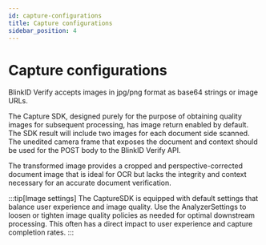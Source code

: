 ```yaml
---
id: capture-configurations
title: Capture configurations
sidebar_position: 4
---
```


# Capture configurations

BlinkID Verify accepts images in jpg/png format as base64 strings or image URLs. 

The Capture SDK, designed purely for the purpose of obtaining quality images for subsequent processing, has image return enabled by default. The SDK result will include two images for each document side scanned. The unedited camera frame that exposes the document and context should be used for the POST body to the BlinkID Verify API. 

The transformed image provides a cropped and perspective-corrected document image that is ideal for OCR but lacks the integrity and context necessary for an accurate document verification. 

:::tip[Image settings]
The CaptureSDK is equipped with default settings that balance user experience and image quality. Use the AnalyzerSettings to loosen or tighten image quality policies as needed for optimal downstream processing. This often has a direct impact to user experience and capture completion rates. 
:::